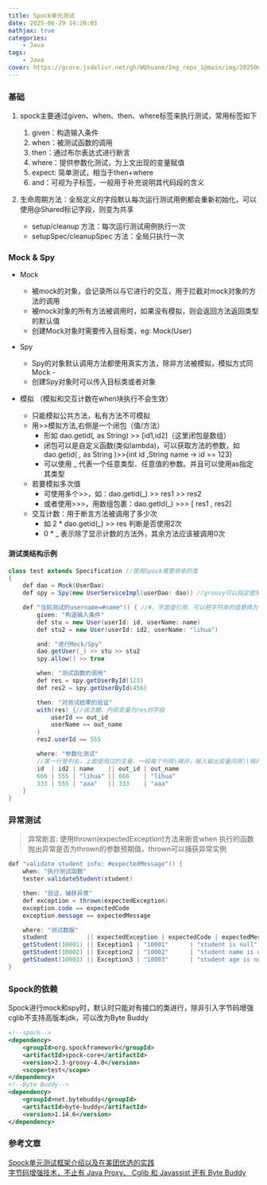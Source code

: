 ```yaml
---
title: Spock单元测试
date: 2025-06-29 14:20:03
mathjax: true
categories: 
    - Java
tags: 
    - Java
cover: https://gcore.jsdelivr.net/gh/WQhuanm/Img_repo_1@main/img/202506292029993.png
---
```



### 基础
1. spock主要通过given、when、then、where标签来执行测试，常用标签如下  
    1. given：构造输入条件
    1. when：被测试函数的调用
    1. then：通过布尔表达式进行断言
    1. where：提供参数化测试，为上文出现的变量赋值
    1. expect: 简单测试，相当于then+where
    1. and：可视为子标签，一般用于补充说明其代码段的含义

1. 生命周期方法：全局定义的字段默认每次运行测试用例都会重新初始化，可以使用@Shared标记字段，则变为共享
    + setup/cleanup 方法：每次运行测试用例执行一次
    + setupSpec/cleanupSpec 方法：全局只执行一次

### Mock & Spy
- Mock
    - 被mock的对象，会记录所以与它进行的交互，用于拦截对mock对象的方法的调用  
    - 被mock对象的所有方法被调用时，如果没有模拟，则会返回方法返回类型的默认值
    - 创建Mock对象时需要传入目标类，eg: Mock(User)

- Spy
    - Spy的对象默认调用方法都使用真实方法，除非方法被模拟，模拟方式同Mock - 
    - 创建Spy对象时可以传入目标类或者对象

- 模拟 （模拟和交互计数在when块执行不会生效）
    - 只能模拟公共方法，私有方法不可模拟
    - 用>>模拟方法,右侧是一个闭包（值/方法）
        - 形如 dao.getid(_,_ as String) >> [id1,id2]（这里闭包是数组）
        - 闭包可以是自定义函数(类似lambda)，可以获取方法的参数，如 dao.getid( _,_ as String )>>{int id ,String name -> id == 123}
        - 可以使用 _ 代表一个任意类型、任意值的参数。并且可以使用as指定其类型
    - 若要模拟多次值
        - 可使用多个>>，如：dao.getid(_) >> res1 >> res2
        - 或者使用>>>，用数组包裹：dao.getId(_) >>> [ res1 , res2]
    - 交互计数：用于断言方法被调用了多少次
        - 如 2 * dao.getid(_) >> res 判断是否使用2次
        - 0 * _ 表示除了显示计数的方法外，其余方法应该被调用0次

#### 测试类结构示例
```Java
class test extends Specification //使用Spock需要继承的类
{
    def dao = Mock(UserDao)
    def spy = Spy(new UserServiceImpl(userDao: dao)) //groovy可以指定使用哪些字段来构造类

    def "当前测试的username=#name"() { //#，字面值引用，可以把字符串的值替换为引用的变量值
        given: "构造输入条件"
        def stu = new User(userId: id, userName: name)
        def stu2 = new User(userId: id2, userName: "lihua")

        and: "进行Mock/Spy"
        dao.getUser(_) >> stu >> stu2
        spy.allow() >> true

        when: "测试函数的调用"
        def res = spy.getUserById(123)
        def res2 = spy.getUserById(456)

        then: "对测试结果的验证"
        with(res) {//语法糖，内部变量为res的字段
            userId == out_id
            userName == out_name
        }
        res2.userId == 555

        where: "参数化测试"
        //第一行是列名，上面使用过的变量，一般每个列用|隔开，输入输出变量间用||隔开，即左边是输入值，右边是输出值
        id  | id2 | name    || out_id | out_name
        666 | 555 | "lihua" || 666    | "lihua"
        333 | 555 | "aaa"   || 333    | "aaa"
    }
}
```


### 异常测试
> 异常断言: 使用thrown(expectedException)方法来断言when 执行的函数抛出异常是否为thrown的参数预期值，thrown可以捕获异常实例

```java
def "validate student info: #expectedMessage"() {
    when: "执行测试函数"
    tester.validateStudent(student)

    then: "验证，捕获异常"
    def exception = thrown(expectedException)
    exception.code == expectedCode
    exception.message == expectedMessage

    where: "测试数据"
    student           || expectedException | expectedCode | expectedMessage
    getStudent(10001) || Exception1 | "10001"      | "student is null"
    getStudent(10002) || Exception2 | "10002"      | "student name is null"
    getStudent(10003) || Exception3 | "10003"      | "student age is null"
}
```

### Spock的依赖
Spock进行mock和spy时，默认时只能对有接口的类进行，除非引入字节码增强
cglib不支持高版本jdk，可以改为Byte Buddy
``` xml
<!--spock-->
<dependency>
    <groupId>org.spockframework</groupId>
    <artifactId>spock-core</artifactId>
    <version>2.3-groovy-4.0</version>
    <scope>test</scope>
</dependency>
<!--Byte Buddy-->
<dependency>
    <groupId>net.bytebuddy</groupId>
    <artifactId>byte-buddy</artifactId>
    <version>1.14.6</version>
</dependency>
```

### 参考文章
[Spock单元测试框架介绍以及在美团优选的实践](https://tech.meituan.com/2021/08/06/spock-practice-in-meituan.html)  
[字节码增强技术，不止有 Java Proxy、 Cglib 和 Javassist 还有 Byte Buddy](https://cloud.tencent.com/developer/article/2385290)  

